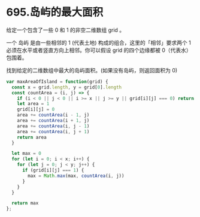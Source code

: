 # 695.岛屿的最大面积
给定一个包含了一些 0 和 1 的非空二维数组 grid 。

一个 岛屿 是由一些相邻的 1 (代表土地) 构成的组合，这里的「相邻」要求两个 1 必须在水平或者竖直方向上相邻。你可以假设 grid 的四个边缘都被 0（代表水）包围着。

找到给定的二维数组中最大的岛屿面积。(如果没有岛屿，则返回面积为 0)

```js
var maxAreaOfIsland = function(grid) {
  const x = grid.length, y = grid[0].length
  const countArea = (i, j) => {
    if (i < 0 || j < 0 || i >= x || j >= y || grid[i][j] === 0) return 0
    let area = 1
    grid[i][j] = 0
    area += countArea(i - 1, j)
    area += countArea(i + 1, j)
    area += countArea(i, j - 1)
    area += countArea(i, j + 1)
    return area
  }

  let max = 0
  for (let i = 0; i < x; i++) {
    for (let j = 0; j < y; j++) {
      if (grid[i][j] === 1) {
        max = Math.max(max, countArea(i, j))
      }
    }
  }

  return max
};
```